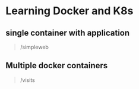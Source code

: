 # Learning Docker and K8s

## single container with application
>/simpleweb
## Multiple docker containers
>/visits
